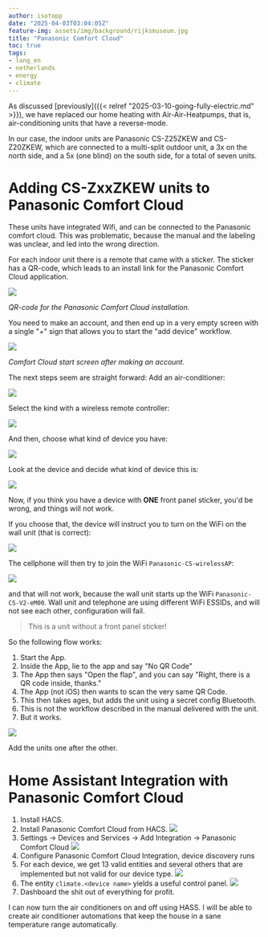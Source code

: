 ```yaml
---
author: isotopp
date: "2025-04-03T03:04:05Z"
feature-img: assets/img/background/rijksmuseum.jpg
title: "Panasonic Comfort Cloud"
toc: true
tags:
- lang_en
- netherlands
- energy
- climate
---
```


As discussed [previously]({{< relref "2025-03-10-going-fully-electric.md" >}}),
we have replaced our home heating with Air-Air-Heatpumps,
that is, air-conditioning units that have a reverse-mode.

In our case, the indoor units are Panasonic CS-Z25ZKEW and CS-Z20ZKEW, which are connected to a multi-split outdoor unit,
a 3x on the north side, and a 5x (one blind) on the south side, for a total of seven units.

# Adding CS-ZxxZKEW units to Panasonic Comfort Cloud

These units have integrated Wifi, and can be connected to the Panasonic comfort cloud.
This was problematic, because the manual and the labeling was unclear, and led into the wrong direction.

For each indoor unit there is a remote that came with a sticker.
The sticker has a QR-code, which leads to an install link for the Panasonic Comfort Cloud application.

![](/uploads/2025/04/comfort-01.jpg)

*QR-code for the Panasonic Comfort Cloud installation.*

You need to make an account,
and then end up in a very empty screen with a single "+" sign that allows you to start the "add device" workflow. 

![](/uploads/2025/04/comfort-02.jpg)

*Comfort Cloud start screen after making an account.*

The next steps seem are straight forward: Add an air-conditioner:

![](/uploads/2025/04/comfort-03.jpg)

Select the kind with a wireless remote controller:

![](/uploads/2025/04/comfort-04.jpg)

And then, choose what kind of device you have:

![](/uploads/2025/04/comfort-06.jpg)

Look at the device and decide what kind of device this is:

![](/uploads/2025/04/comfort-05.jpg)

Now, if you think you have a device with **ONE** front panel sticker, you'd be wrong, and things will not work.

If you choose that, the device will instruct you to turn on the WiFi on the wall unit (that is correct):

![](/uploads/2025/04/comfort-07.jpg)

The cellphone will then try to join the WiFi `Panasonic-CS-wirelessAP`:

![](/uploads/2025/04/comfort-08.jpg)

and that will not work, because the wall unit starts up the WiFi `Panasonic-CS-V2-eM00`. 
Wall unit and telephone are using different WiFi ESSIDs, and will not see each other, configuration will fail.

> This is a unit without a front panel sticker!

So the following flow works:

1. Start the App.
2. Inside the App, lie to the app and say "No QR Code"
3. The App then says "Open the flap", and you can say "Right, there is a QR code inside, thanks."
4. The App (not iOS) then wants to scan the very same QR Code.
5. This then takes ages, but adds the unit using a secret config Bluetooth.
6. This is not the workflow described in the manual delivered with the unit.
7. But it works.

![](/uploads/2025/04/comfort-10.jpg)

Add the units one after the other.

# Home Assistant Integration with Panasonic Comfort Cloud

1. Install HACS.
2. Install Panasonic Comfort Cloud from HACS. ![](/uploads/2025/04/comfort-12.jpg)
3. Settings -> Devices and Services -> Add Integration -> Panasonic Comfort Cloud ![](/uploads/2025/04/comfort-13.jpg)
4. Configure Panasonic Comfort Cloud Integration, device discovery runs
5. For each device,
   we get 13 valid entities and several others
   that are implemented but not valid for our device type. ![](/uploads/2025/04/comfort-14.jpg)
6. The entity `climate.<device name>` yields a useful control panel. ![](/uploads/2025/04/comfort-15.jpg)
7. Dashboard the shit out of everything for profit.

I can now turn the air conditioners on and off using HASS.
I will be able to create air conditioner automations that keep the house in a sane temperature range automatically.
